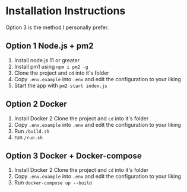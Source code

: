 # Installation Instructions

Option 3 is the method I personally prefer.

## Option 1 Node.js + pm2

1. Install node.js 11 or greater
2. Install pm1 using `npm i pm2 -g`
3. Clone the project and `cd` into it's folder
4. Copy `.env.example` into `.env` and edit the configuration to your liking
5. Start the app with `pm2 start index.js`

## Option 2 Docker

1. Install Docker
2 Clone the project and `cd` into it's folder
3. Copy `.env.example` into `.env` and edit the configuration to your liking
4. Run `/build.sh`
5. run `/run.sh`

## Option 3 Docker + Docker-compose
1. Install Docker
2 Clone the project and `cd` into it's folder
3. Copy `.env.example` into `.env` and edit the configuration to your liking
4. Run `docker-compose up --build`